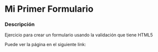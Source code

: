 # Mi Primer Formulario
### Descripción
Ejercicio para crear un formulario usando la validación que tiene HTML5

Puede ver la página en el siguiente link: 
